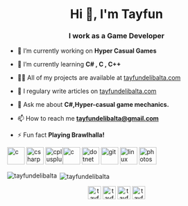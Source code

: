 <h1 align="center">Hi 👋, I'm Tayfun</h1>
<h3 align="center">I work as a Game Developer</h3>

- 🔭 I’m currently working on **Hyper Casual Games**

- 🌱 I’m currently learning **C# , C , C++**

- 👨‍💻 All of my projects are available at [tayfundelibalta.com](tayfundelibalta.com)

- 📝 I regulary write articles on [tayfundelibalta.com](tayfundelibalta.com)

- 💬 Ask me about **C#,Hyper-casual game mechanics.**

- 📫 How to reach me **tayfundelibalta@gmail.com**

- ⚡ Fun fact **Playing Brawlhalla!**

<p align="left"><img src="https://img.icons8.com/ios-filled/50/000000/unity.png" alt="c" width="40" height="40"/>  <img src="https://devicons.github.io/devicon/devicon.git/icons/csharp/csharp-original.svg" alt="csharp" width="40" height="40"/> <img src="https://devicons.github.io/devicon/devicon.git/icons/cplusplus/cplusplus-original.svg" alt="cplusplus" alt="cplusplus" width="40" height="40"/><img src="https://devicons.github.io/devicon/devicon.git/icons/c/c-original.svg" alt="c" width="40" height="40"/> <img src="https://devicons.github.io/devicon/devicon.git/icons/dot-net/dot-net-original-wordmark.svg" alt="dotnet" width="40" height="40"/> <img src="https://www.vectorlogo.zone/logos/git-scm/git-scm-icon.svg" alt="git" width="40" height="40"/> <img src="https://devicons.github.io/devicon/devicon.git/icons/linux/linux-original.svg" alt="linux" width="40" height="40"/> <img src="https://devicons.github.io/devicon/devicon.git/icons/photoshop/photoshop-plain.svg" alt="photoshop" width="40" height="40"/></p>

<p><img align="left" src="https://github-readme-stats.vercel.app/api/top-langs/?username=tayfundelibalta&layout=compact&hide=html" alt="tayfundelibalta" /></p>

<p>&nbsp;<img align="center" src="https://github-readme-stats.vercel.app/api?username=tayfundelibalta&show_icons=true" alt="tayfundelibalta" /></p>

<p align="center">
<a href="https://www.linkedin.com/in/tayfundelibalta" target="blank"><img align="center" src="https://cdn.jsdelivr.net/npm/simple-icons@3.0.1/icons/linkedin.svg" alt="tayfundeli̇balta" height="30" width="30" /></a>
<a href="https://stackoverflow.com/users/12369090/tayfun-delibalta" target="blank"><img align="center" src="https://cdn.jsdelivr.net/npm/simple-icons@3.0.1/icons/stackoverflow.svg" alt="tayfun-delibalta" height="30" width="30" /></a>
<a href="https://www.youtube.com/channel/UCvHOrpLAxzxMUOAADMLGnLQ?view_as=subscriber" target="blank"><img align="center" src="https://cdn.jsdelivr.net/npm/simple-icons@3.0.1/icons/youtube.svg" alt="tayfundelibalta" height="30" width="30" /></a>
<a href="https://leetcode.com/tayfundelibalta" target="blank"><img align="center" src="https://cdn.jsdelivr.net/npm/simple-icons@3.0.1/icons/leetcode.svg" alt="tayfundelibalta" height="30" width="30" /></a>
</p>
